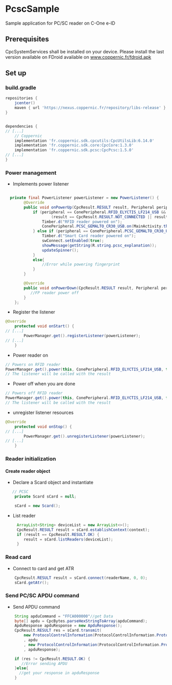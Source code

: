 # PcscSample
Sample application for PC/SC reader on C-One e-ID

## Prerequisites

CpcSystemServices shall be installed on your device.
Please install the last version available on FDroid available on www.coppernic.fr/fdroid.apk


## Set up

### build.gradle

```groovy
repositories {
    jcenter()
    maven { url 'https://nexus.coppernic.fr/repository/libs-release' }
}


dependencies {
// [...]
    // Coppernic
    implementation 'fr.coppernic.sdk.cpcutils:CpcUtilsLib:6.14.0'
    implementation 'fr.coppernic.sdk.core:CpcCore:1.3.0'
    implementation 'fr.coppernic.sdk.pcsc:CpcPcsc:1.5.0'
// [...]
}

```

### Power management

 * Implements power listener

```java

  private final PowerListener powerListener = new PowerListener() {
        @Override
        public void onPowerUp(CpcResult.RESULT result, Peripheral peripheral) {
            if (peripheral == ConePeripheral.RFID_ELYCTIS_LF214_USB &&
                    (result == CpcResult.RESULT.NOT_CONNECTED || result == CpcResult.RESULT.OK)) {
                Timber.d("RFID reader powered on");
                ConePeripheral.PCSC_GEMALTO_CR30_USB.on(MainActivity.this);
            } else if (peripheral == ConePeripheral.PCSC_GEMALTO_CR30_USB && result == CpcResult.RESULT.OK) {
                Timber.d("Smart Card reader powered on");
                swConnect.setEnabled(true);
                showMessage(getString(R.string.pcsc_explanation));
                updateSpinner();
            }
            else{
                //Error while powering fingerprint
            }
        }

        @Override
        public void onPowerDown(CpcResult.RESULT result, Peripheral peripheral) {
           //FP reader power off
        }
    };

```

 * Register the listener

```java
@Override
    protected void onStart() {
// [...]
        PowerManager.get().registerListener(powerListener);
// [...]
    }
```

 * Power reader on

```java
// Powers on RFID reader
PowerManager.get().power(this, ConePeripheral.RFID_ELYCTIS_LF214_USB, true);
// The listener will be called with the result
```

 * Power off when you are done

```java
// Powers off RFID reader
PowerManager.get().power(this, ConePeripheral.RFID_ELYCTIS_LF214_USB, false);
// The listener will be called with the result
```

 * unregister listener resources

```java
@Override
    protected void onStop() {
// [...]
        PowerManager.get().unregisterListener(powerListener);
// [...]
    }
```

### Reader initialization

#### Create reader object
 * Declare a Scard object and instantiate

```java
   // PCSC
    private Scard sCard = null;

    sCard = new Scard();

```
 * List reader

```java
     ArrayList<String> deviceList = new ArrayList<>();
     CpcResult.RESULT result = sCard.establishContext(context);
     if (result == CpcResult.RESULT.OK) {
        result = sCard.listReaders(deviceList);
     }

```

### Read card

 * Connect to card and get ATR

```java
    CpcResult.RESULT result = sCard.connect(readerName, 0, 0);
    sCard.getAtr();
```

### Send PC/SC APDU command

 * Send APDU command

```java
    String apduCommand = "FFCA000000"//get Data
    byte[] apdu = CpcBytes.parseHexStringToArray(apduCommand);
    ApduResponse apduResponse = new ApduResponse();
    CpcResult.RESULT res = sCard.transmit(
        new ProtocolControlInformation(ProtocolControlInformation.Protocol.T0)
        , apdu
        , new ProtocolControlInformation(ProtocolControlInformation.Protocol.T0)
        , apduResponse);

    if (res != CpcResult.RESULT.OK) {
       //Error sending APDU
    }else{
      //get your response in apduResponse
    }    
```
